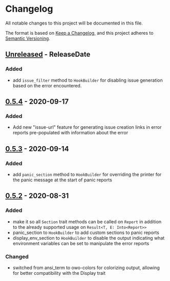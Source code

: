 # Changelog
All notable changes to this project will be documented in this file.

The format is based on [Keep a Changelog](https://keepachangelog.com/en/1.0.0/),
and this project adheres to [Semantic Versioning](https://semver.org/spec/v2.0.0.html).

<!-- next-header -->

## [Unreleased] - ReleaseDate
### Added
- add `issue_filter` method to `HookBuilder` for disabling issue generation
  based on the error encountered.

## [0.5.4] - 2020-09-17
### Added
- Add new "issue-url" feature for generating issue creation links in error
  reports pre-populated with information about the error

## [0.5.3] - 2020-09-14
### Added
- add `panic_section` method to `HookBuilder` for overriding the printer for
  the panic message at the start of panic reports

## [0.5.2] - 2020-08-31
### Added
- make it so all `Section` trait methods can be called on `Report` in
  addition to the already supported usage on `Result<T, E: Into<Report>>`
- panic_section to `HookBuilder` to add custom sections to panic reports
- display_env_section to `HookBuilder` to disable the output indicating what
  environment variables can be set to manipulate the error reports
### Changed
- switched from ansi_term to owo-colors for colorizing output, allowing for
  better compatibility with the Display trait

<!-- next-url -->
[Unreleased]: https://github.com/yaahc/color-eyre/compare/v0.5.4...HEAD
[0.5.4]: https://github.com/yaahc/color-eyre/compare/v0.5.3...v0.5.4
[0.5.3]: https://github.com/yaahc/color-eyre/compare/v0.5.2...v0.5.3
[0.5.2]: https://github.com/yaahc/color-eyre/releases/tag/v0.5.2
